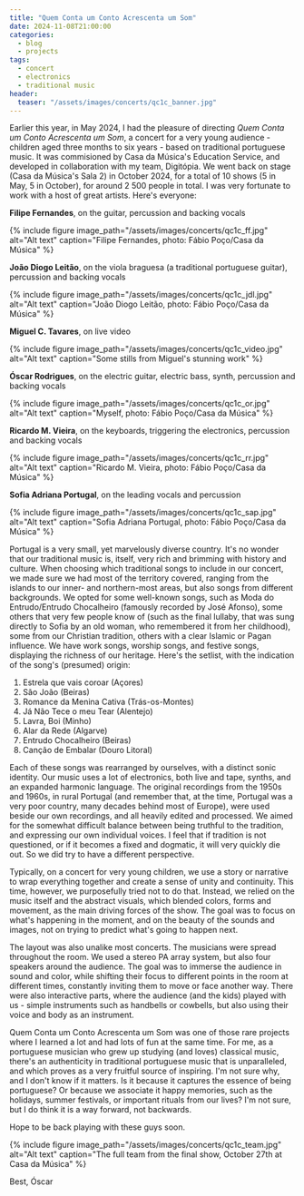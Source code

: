 ```yaml
---
title: "Quem Conta um Conto Acrescenta um Som"
date: 2024-11-08T21:00:00
categories:
  - blog
  - projects
tags:
  - concert
  - electronics
  - traditional music
header:
  teaser: "/assets/images/concerts/qc1c_banner.jpg"
---
```


Earlier this year, in May 2024, I had the pleasure of directing *Quem Conta um Conto Acrescenta um Som*, a concert for a very young audience - children aged three months to six years - based on traditional portuguese music. It was commisioned by Casa da Música's Education Service, and developed in collaboration with my team, Digitópia. We went back on stage (Casa da Música's Sala 2) in October 2024, for a total of 10 shows (5 in May, 5 in October), for around 2 500 people in total. I was very fortunate to work with a host of great artists. Here's everyone:

**Filipe Fernandes**, on the guitar, percussion and backing vocals

{% include figure image_path="/assets/images/concerts/qc1c_ff.jpg" alt="Alt text" caption="Filipe Fernandes, photo: Fábio Poço/Casa da Música" %}

**João Diogo Leitão**, on the viola braguesa (a traditional portuguese guitar), percussion and backing vocals

{% include figure image_path="/assets/images/concerts/qc1c_jdl.jpg" alt="Alt text" caption="João Diogo Leitão, photo: Fábio Poço/Casa da Música" %}

**Miguel C. Tavares**, on live video

{% include figure image_path="/assets/images/concerts/qc1c_video.jpg" alt="Alt text" caption="Some stills from Miguel's stunning work" %}

**Óscar Rodrigues**, on the electric guitar, electric bass, synth, percussion and backing vocals

{% include figure image_path="/assets/images/concerts/qc1c_or.jpg" alt="Alt text" caption="Myself, photo: Fábio Poço/Casa da Música" %}

**Ricardo M. Vieira**, on the keyboards, triggering the electronics, percussion and backing vocals

{% include figure image_path="/assets/images/concerts/qc1c_rr.jpg" alt="Alt text" caption="Ricardo M. Vieira, photo: Fábio Poço/Casa da Música" %}

**Sofia Adriana Portugal**, on the leading vocals and percussion

{% include figure image_path="/assets/images/concerts/qc1c_sap.jpg" alt="Alt text" caption="Sofia Adriana Portugal, photo: Fábio Poço/Casa da Música" %}

Portugal is a very small, yet marvelously diverse country. It's no wonder that our traditional music is, itself, very rich and brimming with history and culture. When choosing which traditional songs to include in our concert, we made sure we had most of the territory covered, ranging from the islands to our inner- and northern-most areas, but also songs from different backgrounds. We opted for some well-known songs, such as Moda do Entrudo/Entrudo Chocalheiro (famously recorded by José Afonso), some others that very few people know of (such as the final lullaby, that was sung directly to Sofia by an old woman, who remembered it from her childhood), some from our Christian tradition, others with a clear Islamic or Pagan influence. We have work songs, worship songs, and festive songs, displaying the richness of our heritage. Here's the setlist, with the indication of the song's (presumed) origin:

01. Estrela que vais coroar (Açores)
02. São João (Beiras)
03. Romance da Menina Cativa (Trás-os-Montes)
04. Já Não Tece o meu Tear (Alentejo)
05. Lavra, Boi (Minho)
06. Alar da Rede (Algarve)
07. Entrudo Chocalheiro (Beiras)
08. Canção de Embalar (Douro Litoral)

Each of these songs was rearranged by ourselves, with a distinct sonic identity. Our music uses a lot of electronics, both live and tape, synths, and an expanded harmonic language. The original recordings from the 1950s and 1960s, in rural Portugal (and remember that, at the time, Portugal was a very poor country, many decades behind most of Europe), were used beside our own recordings, and all heavily edited and processed. We aimed for the somewhat difficult balance between being truthful to the tradition, and expressing our own individual voices. I feel that if tradition is not questioned, or if it becomes a fixed and dogmatic, it will very quickly die out. So we did try to have a different perspective.

Typically, on a concert for very young children, we use a story or narrative to wrap everything together and create a sense of unity and continuity. This time, however, we purposefully tried not to do that. Instead, we relied on the music itself and the abstract visuals, which blended colors, forms and movement, as the main driving forces of the show. The goal was to focus on what's happening in the moment, and on the beauty of the sounds and images, not on trying to predict what's going to happen next.

The layout was also unalike most concerts. The musicians were spread throughout the room. We used a stereo PA array system, but also four speakers around the audience. The goal was to immerse the audience in sound and color, while shifting their focus to different points in the room at different times, constantly inviting them to move or face another way. There were also interactive parts, where the audience (and the kids) played with us - simple instruments such as handbells or cowbells, but also using their voice and body as an instrument.

Quem Conta um Conto Acrescenta um Som was one of those rare projects where I learned a lot and had lots of fun at the same time. For me, as a portuguese musician who grew up studying (and loves) classical music, there's an authenticity in traditional portuguese music that is unparalleled, and which proves as a very fruitful source of inspiring. I'm not sure why, and I don't know if it matters. Is it because it captures the essence of being portuguese? Or because we associate it happy memories, such as the holidays, summer festivals, or important rituals from our lives? I'm not sure, but I do think it is a way forward, not backwards.

Hope to be back playing with these guys soon.

{% include figure image_path="/assets/images/concerts/qc1c_team.jpg" alt="Alt text" caption="The full team from the final show, October 27th at Casa da Música" %}

Best,
Óscar